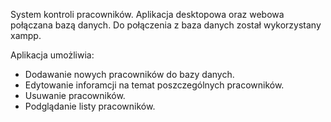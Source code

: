 

 System kontroli pracowników.
 Aplikacja desktopowa oraz webowa połączana bazą danych.
Do połączenia z baza danych został wykorzystany xampp.

Aplikacja umożliwia:

- Dodawanie nowych pracowników do bazy danych.
- Edytowanie inforamcji na temat poszczególnych pracowników.
- Usuwanie pracowników.
- Podglądanie listy pracowników.